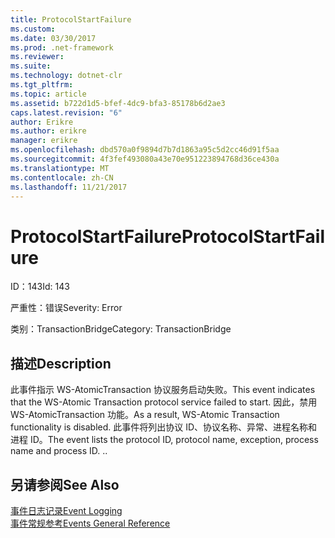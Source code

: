 ```yaml
---
title: ProtocolStartFailure
ms.custom: 
ms.date: 03/30/2017
ms.prod: .net-framework
ms.reviewer: 
ms.suite: 
ms.technology: dotnet-clr
ms.tgt_pltfrm: 
ms.topic: article
ms.assetid: b722d1d5-bfef-4dc9-bfa3-85178b6d2ae3
caps.latest.revision: "6"
author: Erikre
ms.author: erikre
manager: erikre
ms.openlocfilehash: dbd570a0f9894d7b7d1863a95c5d2cc46d91f5aa
ms.sourcegitcommit: 4f3fef493080a43e70e951223894768d36ce430a
ms.translationtype: MT
ms.contentlocale: zh-CN
ms.lasthandoff: 11/21/2017
---
```

# <a name="protocolstartfailure"></a><span data-ttu-id="dfaa3-102">ProtocolStartFailure</span><span class="sxs-lookup"><span data-stu-id="dfaa3-102">ProtocolStartFailure</span></span>
<span data-ttu-id="dfaa3-103">ID：143</span><span class="sxs-lookup"><span data-stu-id="dfaa3-103">Id: 143</span></span>  
  
 <span data-ttu-id="dfaa3-104">严重性：错误</span><span class="sxs-lookup"><span data-stu-id="dfaa3-104">Severity: Error</span></span>  
  
 <span data-ttu-id="dfaa3-105">类别：TransactionBridge</span><span class="sxs-lookup"><span data-stu-id="dfaa3-105">Category: TransactionBridge</span></span>  
  
## <a name="description"></a><span data-ttu-id="dfaa3-106">描述</span><span class="sxs-lookup"><span data-stu-id="dfaa3-106">Description</span></span>  
 <span data-ttu-id="dfaa3-107">此事件指示 WS-AtomicTransaction 协议服务启动失败。</span><span class="sxs-lookup"><span data-stu-id="dfaa3-107">This event indicates that the WS-Atomic Transaction protocol service failed to start.</span></span> <span data-ttu-id="dfaa3-108">因此，禁用 WS-AtomicTransaction 功能。</span><span class="sxs-lookup"><span data-stu-id="dfaa3-108">As a result, WS-Atomic Transaction functionality is disabled.</span></span> <span data-ttu-id="dfaa3-109">此事件将列出协议 ID、协议名称、异常、进程名称和进程 ID。</span><span class="sxs-lookup"><span data-stu-id="dfaa3-109">The event lists the protocol ID, protocol name, exception, process name and process ID.</span></span> <span data-ttu-id="dfaa3-110">.</span><span class="sxs-lookup"><span data-stu-id="dfaa3-110">.</span></span>  
  
## <a name="see-also"></a><span data-ttu-id="dfaa3-111">另请参阅</span><span class="sxs-lookup"><span data-stu-id="dfaa3-111">See Also</span></span>  
 [<span data-ttu-id="dfaa3-112">事件日志记录</span><span class="sxs-lookup"><span data-stu-id="dfaa3-112">Event Logging</span></span>](../../../../../docs/framework/wcf/diagnostics/event-logging/index.md)  
 [<span data-ttu-id="dfaa3-113">事件常规参考</span><span class="sxs-lookup"><span data-stu-id="dfaa3-113">Events General Reference</span></span>](../../../../../docs/framework/wcf/diagnostics/event-logging/events-general-reference.md)
